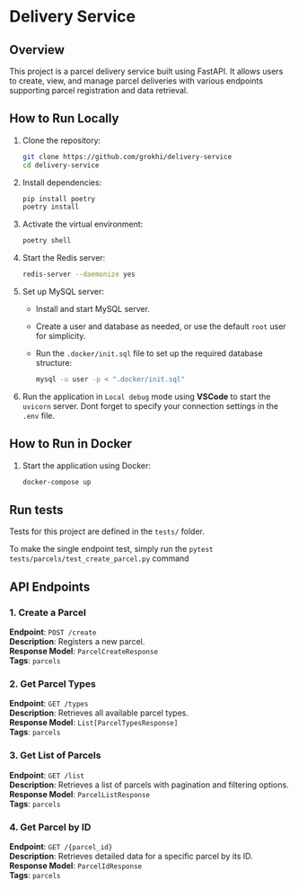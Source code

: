 # Delivery Service

## Overview

This project is a parcel delivery service built using FastAPI. It allows users to create, view, and manage parcel deliveries with various endpoints supporting parcel registration and data retrieval.

## How to Run Locally

1. Clone the repository:

   ```bash
   git clone https://github.com/grokhi/delivery-service
   cd delivery-service
   ```

2. Install dependencies:

   ```bash
   pip install poetry
   poetry install
   ```

3. Activate the virtual environment:

   ```bash
   poetry shell
   ```

4. Start the Redis server:

   ```bash
   redis-server --daemonize yes
   ```

5. Set up MySQL server:

   - Install and start MySQL server.
   - Create a user and database as needed, or use the default `root` user for simplicity.
   - Run the `.docker/init.sql` file to set up the required database structure:

     ```bash
     mysql -u user -p < ".docker/init.sql"
     ```

6. Run the application in `Local debug` mode using **VSCode** to start the `uvicorn` server. Dont forget to specify your connection settings in the `.env` file.

## How to Run in Docker

1. Start the application using Docker:

   ```bash
   docker-compose up
   ```

## Run tests

Tests for this project are defined in the ``tests/`` folder.

<!-- Set up environment variable ``DATABASE_URL`` or set up ``database_url`` in ``src/core/settings/test.py`` -->

To make the single endpoint test, simply run the ``pytest tests/parcels/test_create_parcel.py`` command


## API Endpoints

### 1. Create a Parcel

**Endpoint**: `POST /create`  
**Description**: Registers a new parcel.  
**Response Model**: `ParcelCreateResponse`  
**Tags**: `parcels`

### 2. Get Parcel Types

**Endpoint**: `GET /types`  
**Description**: Retrieves all available parcel types.  
**Response Model**: `List[ParcelTypesResponse]`  
**Tags**: `parcels`

### 3. Get List of Parcels

**Endpoint**: `GET /list`  
**Description**: Retrieves a list of parcels with pagination and filtering options.  
**Response Model**: `ParcelListResponse`  
**Tags**: `parcels`

### 4. Get Parcel by ID

**Endpoint**: `GET /{parcel_id}`  
**Description**: Retrieves detailed data for a specific parcel by its ID.  
**Response Model**: `ParcelIdResponse`  
**Tags**: `parcels`


